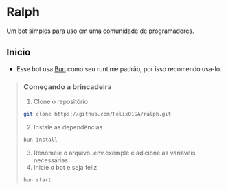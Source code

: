# Ralph

Um bot simples para uso em uma comunidade de programadores.

## Inicio

-   Esse bot usa [Bun](https://bun.sh/) como seu runtime padrão, por isso recomendo usa-lo.

> ### Começando a brincadeira
>
> 1. Clone o repositório
>
> ```bash
> git clone https://github.com/Felix01SA/ralph.git
> ```
>
> 2. Instale as dependências
>
> ```bash
> bun install
> ```
>
> 3. Renomeie o arquivo .env.exemple e adicione as variáveis necessárias
> 4. Inicie o bot e seja feliz
>
> ```bash
> bun start
> ```
